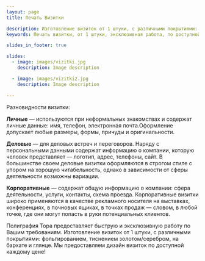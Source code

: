 ```yaml
---
layout: page
title: Печать Визитки

description: Изготовление визиток от 1 штуки, с различными покрытиями: фольгированием, тиснением золотом/серебром, на бархате и глянце - на любой вкус и вкротчайшие сроки.
keywords: Печать визитки, от 1 штуки, эксклюзивная работа, по доступной цене, дизайн визиток, визитки срочно, изготовление визиток.

slides_in_footer: true

slides:
  - image: images/vizitki.jpg
    description: Image description

  - image: images/vizitki2.jpg
    description: Image description

---
```




Разновидности визитки:


**Личные** — используются при неформальных знакомствах и содержат личные данные: имя, телефон, электронная почта.Оформление допускает любые размеры, формы, причуды и оригинальности.

**Деловые** — для деловых встреч и переговоров. Наряду с персональными данными содержат информацию о компании, которую человек представляет — логотип, адрес, телефоны, сайт. В большинстве своем деловые визитки оформляются в строгом стиле с упором на хорошую читабельность, однако в зависимости от сферы деятельности возможны вариации.

**Корпоративные** — содержат общую информацию о компании: сфера деятельности, услуги, контакты, схема проезда. Корпоративные визитки широко применяются в качестве рекламного носителя на выставках, конференциях, в почновых ящиках, в точках продаж — словом, в любой точке, где они могут попасть в руки потенциальных клиентов.  
 
 Полиграфия Тора предоставляет быструю и эксклюзивную работу по Вашим требованиям. Изготовление визиток от 1 штуки, с различными покрытиями: фольгированием, тиснением золотом/серебром, на бархате и глянце. Мы предоставляем дизайн визиток по доступной каждому цене! 
